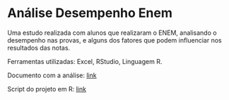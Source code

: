 # Análise Desempenho Enem

Uma estudo realizada com alunos que realizaram o ENEM, analisando o desempenho nas provas, e alguns dos fatores que podem influenciar nos resultados das notas.

Ferramentas utilizadas: Excel, RStudio, Linguagem R.

Documento com a análise: <a href="https://github.com/eugersonmendonca/analise_desempenho_enem/blob/c23c3dbbad8a48ac4f87b2858723729a3c871cd0/An%C3%A1lise%20de%20Desempenho%20no%20ENEM%20-%20doc.pdf" target="_blank">link</a>

Script do projeto em R: <a href="https://github.com/eugersonmendonca/analise_desempenho_enem/blob/2caac7d51ee9128fbf4220d8011a1a6f7809831c/script_projeto.R" target="_blank">link</a>



